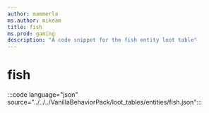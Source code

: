 ```yaml
---
author: mammerla
ms.author: mikeam
title: fish
ms.prod: gaming
description: "A code snippet for the fish entity loot table"
---
```


# fish

:::code language="json" source="../../../VanillaBehaviorPack/loot_tables/entities/fish.json":::
